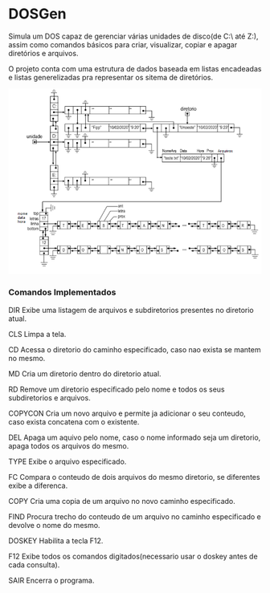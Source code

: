 # DOSGen
Simula um DOS capaz de gerenciar várias unidades de disco(de C:\ até Z:\), assim como comandos básicos para criar, visualizar, copiar e apagar diretórios e arquivos. 

O projeto conta com uma estrutura de dados baseada em listas encadeadas e listas generelizadas pra representar os sitema de diretórios.

![img](https://github.com/AlekOliveira/DOSGen/blob/master/5.png)

### Comandos Implementados
DIR     Exibe uma listagem de arquivos e subdiretorios presentes no diretorio atual.

CLS     Limpa a tela.

CD      Acessa o diretorio do caminho especificado, caso nao exista se mantem no mesmo.

MD      Cria um diretorio dentro do diretorio atual.

RD      Remove um diretorio especificado pelo nome e todos os seus subdiretorios e arquivos.

COPYCON Cria um novo arquivo e permite ja adicionar o seu conteudo, caso exista concatena com o existente.

DEL     Apaga um aquivo pelo nome, caso o nome informado seja um diretorio, apaga todos os arquivos do mesmo.

TYPE    Exibe o arquivo especificado.

FC      Compara o conteudo de dois arquivos do mesmo diretorio, se diferentes exibe a diferenca.

COPY    Cria uma copia de um arquivo no novo caminho especificado.

FIND    Procura trecho do conteudo de um arquivo no caminho especificado e devolve o nome do mesmo.

DOSKEY  Habilita a tecla F12.

F12     Exibe todos os comandos digitados(necessario usar o doskey antes de cada consulta).

SAIR    Encerra o programa.
